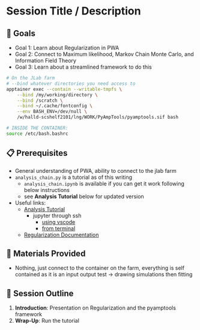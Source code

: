 # Session Title / Description

## :dart: Goals
- Goal 1: Learn about Regularization in PWA
- Goal 2: Connect to Maximum likelihood, Markov Chain Monte Carlo, and Information Field Theory
- Goal 3: Learn about a streamlined framework to do this

```bash
# On the JLab farm
# --bind whatever directories you need access to
apptainer exec --contain --writable-tmpfs \
    --bind /my/working/directory \
    --bind /scratch \
    --bind ~/.cache/fontconfig \
    --env BASH_ENV=/dev/null \
    /w/halld-scshelf2101/lng/WORK/PyAmpTools/pyamptools.sif bash

# INSIDE THE CONTAINER:
source /etc/bash.bashrc
```

## :clipboard: Prerequisites
- General understanding of PWA, ability to connect to the jlab farm
- `analysis_chain.py` is a tutorial as of this writing
  - `analysis_chain.ipynb` is available if you can get it work following below instructions
  - see **Analysis Tutorial** below for updated version
- Useful links:
  - [Analysis Tutorial](https://lan13005.github.io/PyAmpTools/demos/analysis_chain.html)
    - jupyter through ssh
      - [using vscode](https://lan13005.github.io/PyAmpTools/intro.html#for-vscode-remote-containter-development:~:text=For%20VSCode%20Remote%20Containter%20Development)
      - [from terminal](https://lan13005.github.io/PyAmpTools/intro.html#for-vscode-remote-containter-development:~:text=Additional%20Information-,Jupyter%20notebooks%20in%20VSCode,-%23)
  - [Regularization Documentation](https://halldweb.jlab.org/doc-private/DocDB/ShowDocument?docid=6826)

## :file_folder: Materials Provided
- Nothing, just connect to the container on the farm, everything is self contained as it is an input output test -> drawing simulations then fitting

## :memo: Session Outline
1. **Introduction**: Presentation on Regularization and the pyamptools framework
2. **Wrap-Up**: Run the tutorial